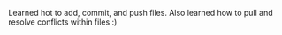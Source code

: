 Learned hot to add, commit, and push files. Also learned how to pull and resolve conflicts within files :)

